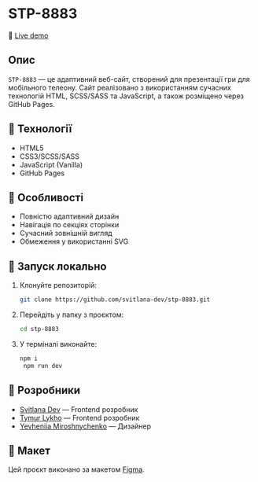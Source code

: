 # STP-8883

🔗 [Live demo](https://svitlana-dev.github.io/stp-8883/)

## Опис

`STP-8883` — це адаптивний веб-сайт, створений для презентації гри для
мобільного телеону. Сайт реалізовано з використанням сучасних технологій HTML,
SCSS/SASS та JavaScript, а також розміщено через GitHub Pages.

## 🔧 Технології

- HTML5
- CSS3/SCSS/SASS
- JavaScript (Vanilla)
- GitHub Pages

## 📱 Особливості

- Повністю адаптивний дизайн
- Навігація по секціях сторінки
- Сучасний зовнішній вигляд
- Обмеження у використанні SVG

## 🚀 Запуск локально

1. Клонуйте репозиторій:
   ```bash
   git clone https://github.com/svitlana-dev/stp-8883.git
   ```
2. Перейдіть у папку з проєктом:
   ```bash
   cd stp-8883
   ```
3. У терміналі виконайте:
   ```bash
   npm i
    npm run dev
   ```

## 👥 Розробники

- [Svitlana Dev](https://github.com/svitlana-dev) — Frontend розробник
- [Tymur Lykho](https://github.com/tymur-lykho) — Frontend розробник
- [Yevheniia Miroshnychenko](https://www.behance.net/eugenia_mira) — Дизайнер

## 📄 Макет

Цей проєкт виконано за макетом
[Figma](https://www.figma.com/design/Ynh7f6xFDqiXdpQgb5Or0n/STP-%E2%84%968883-fbpetuxyxp.xyz?node-id=0-1&t=NMtoXlTAAvpvscjl-1).
